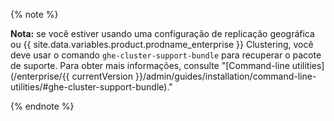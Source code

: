 {% note %}

**Nota:** se você estiver usando uma configuração de replicação geográfica ou {{ site.data.variables.product.prodname_enterprise }} Clustering, você deve usar o comando `ghe-cluster-support-bundle` para recuperar o pacote de suporte. Para obter mais informações, consulte "[Command-line utilities](/enterprise/{{ currentVersion }}/admin/guides/installation/command-line-utilities/#ghe-cluster-support-bundle)."

{% endnote %}
